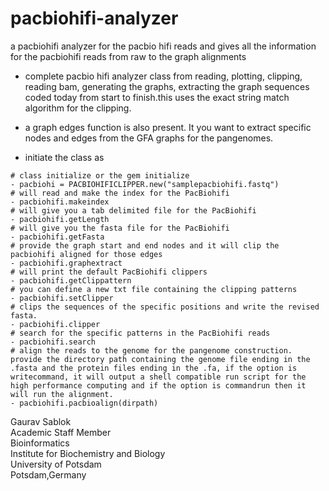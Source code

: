 # pacbiohifi-analyzer
a pacbiohifi analyzer for the pacbio hifi reads and gives all the information for the pacbiohifi reads from raw to the graph alignments

- complete pacbio hifi analyzer class from reading, plotting, clipping, reading bam, generating the graphs, extracting the graph sequences coded today from start to finish.this uses the exact string match algorithm for the clipping. 
- a graph edges function is also present. It you want to extract specific nodes and edges from the GFA graphs for the pangenomes. 

- initiate the class as 
```
# class initialize or the gem initialize
- pacbiohi = PACBIOHIFICLIPPER.new("samplepacbiohifi.fastq")
# will read and make the index for the PacBiohifi
- pacbiohifi.makeindex
# will give you a tab delimited file for the PacBiohifi
- pacbiohifi.getLength
# will give you the fasta file for the PacBiohifi
- pacbiohifi.getFasta
# provide the graph start and end nodes and it will clip the pacbiohifi aligned for those edges
- pacbiohifi.graphextract
# will print the default PacBiohifi clippers
- pacbiohifi.getClippattern 
# you can define a new txt file containing the clipping patterns
- pacbiohifi.setClipper 
# clips the sequences of the specific positions and write the revised fasta.
- pacbiohifi.clipper
# search for the specific patterns in the PacBiohifi reads 
- pacbiohifi.search
# align the reads to the genome for the pangenome construction. provide the directory path containing the genome file ending in the .fasta and the protein files ending in the .fa, if the option is writecommand, it will output a shell compatible run script for the high performance computing and if the option is commandrun then it will run the alignment. 
- pacbiohifi.pacbioalign(dirpath)   
```


Gaurav Sablok \
Academic Staff Member \
Bioinformatics \
Institute for Biochemistry and Biology \
University of Potsdam \
Potsdam,Germany


